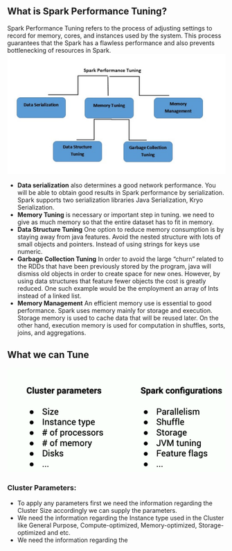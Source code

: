 ## What is Spark Performance Tuning?

Spark Performance Tuning refers to the process of adjusting settings to record for memory, cores, and instances used by the system. This process guarantees that the Spark has a flawless performance and also prevents bottlenecking of resources in Spark.
![Spark](https://github.com/gurditsingh/blog/blob/gh-pages/_screenshots/spark-tuning.jpg?raw=true)

 - **Data serialization** also determines a good network performance. You will be able to obtain good results in Spark performance by serialization. Spark supports two serialization libraries Java Serialization, Kryo Serialization.
 - **Memory Tuning** is necessary or important step in tuning. we need to give as much memory so that the entire dataset has to fit in memory.
 -  **Data Structure Tuning** One option to reduce memory consumption is by staying away from java features. Avoid the nested structure with lots of small objects and pointers. Instead of using strings for keys use numeric.
 -  **Garbage Collection Tuning** In order to avoid the large “churn” related to the RDDs that have been previously stored by the program, java will dismiss old objects in order to create space for new ones. However, by using data structures that feature fewer objects the cost is greatly reduced. One such example would be the employment an array of Ints instead of a linked list.
 -  **Memory Management** An efficient memory use is essential to good performance. Spark uses memory mainly for storage and execution. Storage memory is used to cache data that will be reused later. On the other hand, execution memory is used for computation in shuffles, sorts, joins, and aggregations.

## What we can Tune

![Spark](https://github.com/gurditsingh/blog/blob/gh-pages/_screenshots/spark-tuning2.png?raw=true)

### Cluster Parameters:

 - To apply any parameters first we need the information regarding the Cluster Size accordingly we can supply the parameters.
 - We need the information regarding the Instance type used in the Cluster like General Purpose, Compute-optimized, Memory-optimized, Storage-optimized and etc.
 - We need the information regarding the 

<!--stackedit_data:
eyJoaXN0b3J5IjpbLTE3NzY0MTUzNzQsMTYwNjkzNjA5Nyw1OD
Q3NzM4MzksMTQzNzI5MTY0NSwtMjA4ODc0NjYxMiwzOTA4Mjc2
OTcsLTY0MDY4ODc2NSw0NTQwOTgyOTAsLTEyNDU2MTkxMTQsMT
YyNzg1NDAxNywtMTc5NzcwMjY0OCwtMTY1NDMwMDM1LDc4NjM4
MzQ4NSwtNzMwMzYxMzI3LC0yMDMwNzAyOTI2LDUzODg1Mjk4Ni
wyNzQ1NzEyMDcsMTA4MjkwMzYwOSwxNzAwNTk5NTUwLDE1OTc5
MDY4MF19
-->